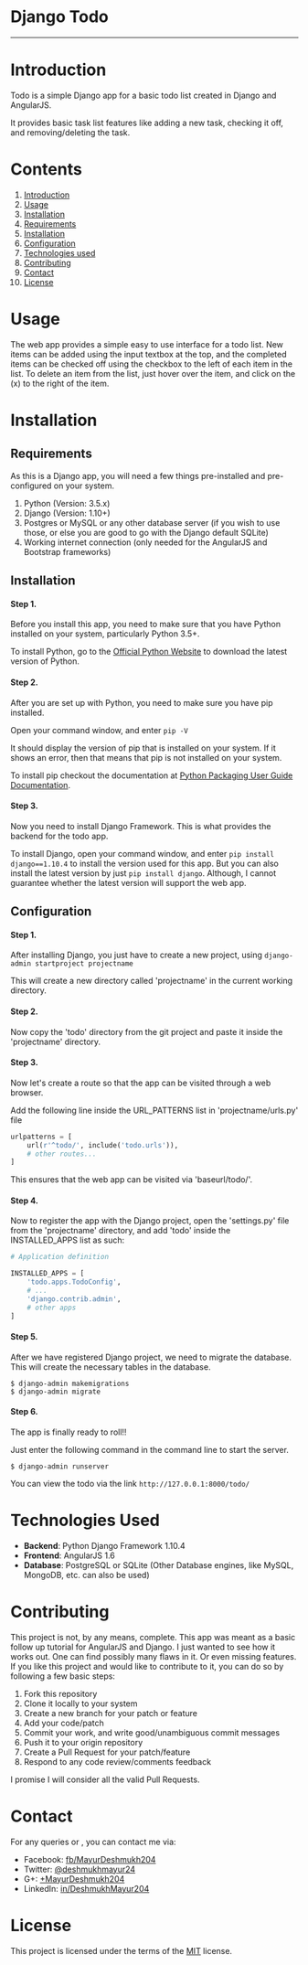 # Django Todo
-------------
# Introduction

Todo is a simple Django app for a basic todo list created in Django and AngularJS.

It provides basic task list features like adding a new task, checking it off, and removing/deleting the task.


# Contents

1. [Introduction][intro]
2. [Usage][usage]
3. [Installation][inst]
  1. [Requirements][req]
  2. [Installation][install]
  3. [Configuration][conf]
4. [Technologies used][tech]
5. [Contributing][contr]
6. [Contact][cont]
7. [License][lic]


# Usage

The web app provides a simple easy to use interface for a todo list. New items can be added using the input textbox at the top, and the completed items can be checked off using the checkbox to the left of each item in the list.
To delete an item from the list, just hover over the item, and click on the (x) to the right of the item.


# Installation

## Requirements

As this is a Django app, you will need a few things pre-installed and pre-configured on your system.

1. Python (Version: 3.5.x)
2. Django (Version: 1.10+)
3. Postgres or MySQL or any other database server (if you wish to use those, or else you are good to go with the Django default SQLite)
4. Working internet connection (only needed for the AngularJS and Bootstrap frameworks)

## Installation

#### Step 1.

Before you install this app, you need to make sure that you have Python installed on your system, particularly Python 3.5+.

To install Python, go to the [Official Python Website][python] to download the latest version of Python.

#### Step 2.

After you are set up with Python, you need to make sure you have pip installed.

Open your command window, and enter `pip -V`

It should display the version of pip that is installed on your system. If it shows an error, then that means that pip is not installed on your system.

To install pip checkout the documentation at [Python Packaging User Guide Documentation][PPUGD].

#### Step 3.

Now you need to install Django Framework. This is what provides the backend for the todo app.

To install Django, open your command window, and enter `pip install django==1.10.4` to install the version used for this app.
But you can also install the latest version by just `pip install django`. Although, I cannot guarantee whether the latest version will support the web app.

## Configuration

#### Step 1.

After installing Django, you just have to create a new project, using `django-admin startproject projectname`

This will create a new directory called 'projectname' in the current working directory.

#### Step 2.

Now copy the 'todo' directory from the git project and paste it inside the 'projectname' directory.

#### Step 3.

Now let's create a route so that the app can be visited through a web browser.

Add the following line inside the URL_PATTERNS list in 'projectname/urls.py' file

```python
urlpatterns = [
    url(r'^todo/', include('todo.urls')),
    # other routes...
]
```

This ensures that the web app can be visited via 'baseurl/todo/'.

#### Step 4.

Now to register the app with the Django project, open the 'settings.py' file from the 'projectname' directory, and add 'todo' inside the INSTALLED_APPS list as such:

```python
# Application definition

INSTALLED_APPS = [
    'todo.apps.TodoConfig',
    # ...
    'django.contrib.admin',
    # other apps
]
```

#### Step 5.

After we have registered Django project, we need to migrate the database. This will create the necessary tables in the database.

```shell
$ django-admin makemigrations
$ django-admin migrate
```

#### Step 6.

The app is finally ready to roll!!

Just enter the following command in the command line to start the server.

```shell
$ django-admin runserver
```

You can view the todo via the link `http://127.0.0.1:8000/todo/`


# Technologies Used

- **Backend**: Python Django Framework 1.10.4
- **Frontend**: AngularJS 1.6
- **Database**: PostgreSQL or SQLite (Other Database engines, like MySQL, MongoDB, etc. can also be used)


# Contributing

This project is not, by any means, complete. This app was meant as a basic follow up tutorial for AngularJS and Django. I just wanted to see how it works out. One can find possibly many flaws in it. Or even missing features.
If you like this project and would like to contribute to it, you can do so by following a few basic steps:

1. Fork this repository
2. Clone it locally to your system
3. Create a new branch for your patch or feature
4. Add your code/patch
5. Commit your work, and write good/unambiguous commit messages
6. Push it to your origin repository
7. Create a Pull Request for your patch/feature
8. Respond to any code review/comments feedback

I promise I will consider all the valid Pull Requests.


# Contact

For any queries or , you can contact me via:

- Facebook: [fb/MayurDeshmukh204][fb]
- Twitter: [@deshmukhmayur24][t]
- G+: [+MayurDeshmukh204][g+]
- LinkedIn: [in/DeshmukhMayur204][in]


# License

This project is licensed under the terms of the [MIT][lic] license.





[intro]: #introduction
[usage]: #usage
[inst]: #installation
[req]: #requirements
[install]: #installation-1
[conf]: #configuration
[tech]: #technologies-used
[contr]: #contributing
[cont]: #contact
[lic]: #license
[python]: https://www.python.org/downloads/
[PPUGD]: https://packaging.python.org/installing/#install-pip-setuptools-and-wheel
[fb]: https://facebook.com/MayurDeshmukh204
[t]: https://twitter.com/deshmukhmayur24
[g+]: https://plus.google.com/+MayurDeshmukh204
[in]: https://in.linkedin.com/in/deshmukhmayur204
[license]: https://github.com/deshmukhmayur/django-todo/blob/master/LICENSE
